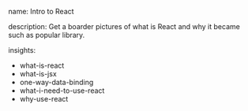 name: Intro to React

description: Get a boarder pictures of what is React and why it became such as popular library.

insights:
  - what-is-react
  - what-is-jsx
  - one-way-data-binding
  - what-i-need-to-use-react
  - why-use-react
 

